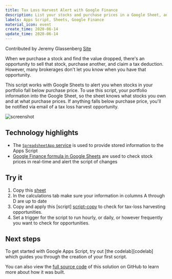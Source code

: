 ```yaml
---
title: Tax Loss Harvest Alert with Google Finance
description: List your stocks and purchase prices in a Google Sheet, and this script will alert you if you can sell the stock for a "tax loss harvest"
labels: Apps Script, Sheets, Google Finance
material_icon: event
create_time: 2020-06-14
update_time: 2020-06-14
---
```


Contributed by Jeremy Glassenberg [Site](https://www.apistrategist.com)

When we purchase a stock and find the value dropped, there's an opportunity to sell that stock, purchase another, and claim a tax deduction.  However, many brokerages don't let you know when you have that opportunity.  

This script works with Google Sheets to alert you when stocks in your portfolio fall below purchase price.  To use this script, your portfolio information into the Google Sheet, so the sheet knows what stocks you own and at what purchase prices. If anything falls below purchase price, you'll be notified via email of a tax loss harvest opportunity.

![screenshot](https://cdn.jsdelivr.net/gh/gsuitedevs/solutions@master/tax-loss-harvest-alerts/screenshot.png)

## Technology highlights

- The [`SpreadsheetApp` service][spreadsheetapp-docs] is used to provide stored information to the Apps Script
- [Google Finance formula in Google Sheets](https://support.google.com/docs/answer/3093281?hl=en) are used to check stock prices in real-time and alert the script of changes


## Try it

1. Copy this [sheet][sheet-copy]
2. In the calculations tab make sure your information in columns A through D are up to date
3. Copy and apply this [script] [script-copy] to check for tax-loss harvesting opportunities.
4. Set a trigger for the script to run hourly, or daily, or however frequently you want to check for opportunities.

## Next steps


To get started with Google Apps Script, try out [the codelab][codelab]
which guides you through the creation of your first script.

You can also view the [full source code][github] of this solution on GitHub to
learn more about how it was built.

[script-copy]: https://github.com/gsuitedevs/solutions/tree/master/Tax%20Loss%20Harvest%20Alert/src/code.js
[github]: https://github.com/gsuitedevs/solutions/blob/master/
[spreadsheetapp-docs]: https://developers.google.com/apps-script/reference/spreadsheet/spreadsheet-app
[sheet-copy]: https://docs.google.com/spreadsheets/d/1G4VZLU7mSb-cVLXyMfCjM1R5EHQMV8mmRKeZSvXEQsU/copy
